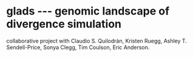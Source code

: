 # glads --- genomic landscape of divergence simulation

collaborative project with Claudio S. Quilodrán, Kristen Ruegg, Ashley T. Sendell-Price, Sonya Clegg, Tim Coulson, Eric Anderson.

